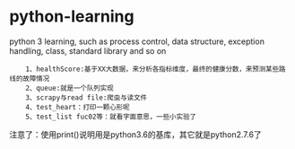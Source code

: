 # python-learning
python 3 learning, such as process control, data structure, exception handling, class, standard library and so on


		1、healthScore:基于XX大数据，来分析各指标维度，最终的健康分数，来预测某些路线的故障情况
		2、queue:就是一个队列实现
		3、scrapy与read file:爬虫与读文件
		4、test_heart：打印一颗心形呢
		5、test_list fuc02等：就看字面意思，一些小实验了

注意了：使用print()说明用是python3.6的基库，其它就是python2.7.6了
